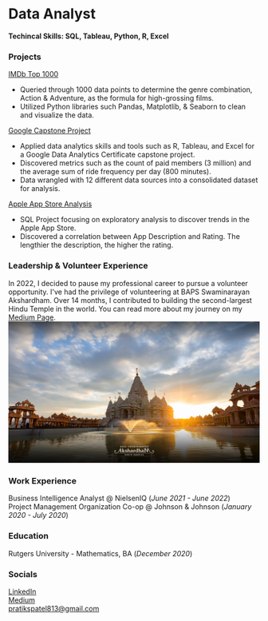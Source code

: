 # Data Analyst
**Techincal Skills: SQL, Tableau, Python, R, Excel**

### Projects
[IMDb Top 1000](https://github.com/pratikspatel813/Movies-Project)  
- Queried through 1000 data points to determine the genre combination, Action & Adventure, as the formula for high-grossing films.  
- Utilized Python libraries such Pandas, Matplotlib, & Seaborn to clean and visualize the data.  

[Google Capstone Project](https://github.com/pratikspatel813/Divvy-Data-Project)  
- Applied data analytics skills and tools such as R, Tableau, and Excel for a Google Data Analytics Certificate capstone project.  
- Discovered metrics such as the count of paid members (3 million) and the average sum of ride frequency per day (800 minutes).  
- Data wrangled with 12 different data sources into a consolidated dataset for analysis.  

[Apple App Store Analysis](https://github.com/pratikspatel813/AppleAppStore-Project)
- SQL Project focusing on exploratory analysis to discover trends in the Apple App Store.  
- Discovered a correlation between App Description and Rating. The lengthier the description, the higher the rating.  


### Leadership & Volunteer Experience
In 2022, I decided to pause my professional career to pursue a volunteer opportunity. I've had the privilege of volunteering at BAPS Swaminarayan Akshardham. Over 14 months, I contributed to building the second-largest Hindu Temple in the world. You can read more about my journey on my [Medium Page](https://medium.com/@pratikspatel813/akshardham-my-volunteering-journey-47ec08f17e9d).
![BAPS Swaminarayan Aksharhdam, Robbinsville, NJ](images/Desktop_02.png)

### Work Experience
Business Intelligence Analyst @ NielsenIQ (_June 2021 - June 2022_)  
Project Management Organization Co-op @ Johnson & Johnson (_January 2020 - July 2020_)

### Education
Rutgers University - Mathematics, BA (_December 2020_)

### Socials
[LinkedIn](https://www.linkedin.com/in/pratikspatel813/)  
[Medium](https://medium.com/@pratikspatel813)  
[pratikspatel813@gmail.com](mailto:pratikspatel813@gmail.com)

